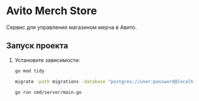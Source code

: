 # Avito Merch Store

Сервис для управления магазином мерча в Авито.

## Запуск проекта

1. Установите зависимости:
   ```bash
   go mod tidy

   migrate -path migrations -database "postgres://user:password@localhost:5432/avito_merch?sslmode=disable" up

   go run cmd/server/main.go